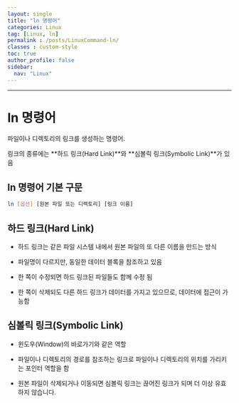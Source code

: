 ```yaml
---
layout: single
title: "ln 명령어"
categories: Linux
tag: [Linux, ln]
permalink : /posts/LinuxCommand-ln/
classes : custom-style
toc: true
author_profile: false
sidebar:
  nav: "Linux"
---
```


<hr>

# ln 명령어

파일이나 디렉토리의 링크를 생성하는 명령어.

링크의 종류에는 **하드 링크(Hard Link)**와 **심볼릭 링크(Symbolic Link)**가 있음

## ln 명령어 기본 구문

```bash
ln [옵션] [원본 파일 또는 디렉토리] [링크 이름]
```

## 하드 링크(Hard Link)

- 하드 링크는 같은 파일 시스템 내에서 원본 파일의 또 다른 이름을 만드는 방식

- 파일명이 다르지만, 동일한 데이터 블록을 참조하고 있음

- 한 쪽이 수정되면 하드 링크된 파일들도 함께 수정 됨

- 한 쪽이 삭제되도 다른 하드 링크가 데이터를 가지고 있으므로, 데이터에 접근이 가능함

## 심볼릭 링크(Symbolic Link)

- 윈도우(Window)의 바로가기와 같은 역할

- 파일이나 디렉토리의 경로를 참조하는 링크로 파일이나 디렉토리의 위치를 가리키는 포인터 역할을 함

- 원본 파일이 삭제되거나 이동되면 심볼릭 링크는 끊어진 링크가 되며 더 이상 유효하지 않습니다.